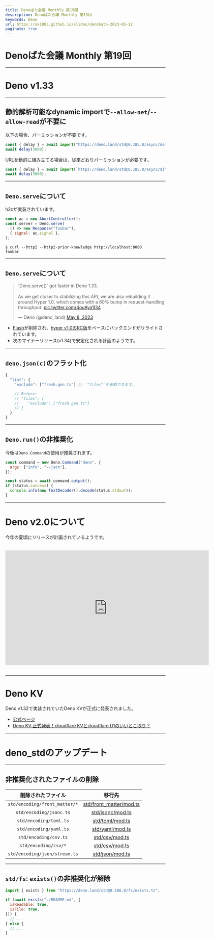 ```yaml
---
title: Denoばた会議 Monthly 第19回
description: Denoばた会議 Monthly 第19回
keywords: Deno
url: https://uki00a.github.io/slides/denobata-2023-05-12
paginate: true
---
```


# Denoばた会議 Monthly 第19回

<!-- _class: lead -->

---

# Deno v1.33

<!-- _class: lead -->

---

## 静的解析可能なdynamic importで`--allow-net`/`--allow-read`が不要に

以下の場合、パーミッションが不要です。

```javascript
const { delay } = await import("https://deno.land/std@0.185.0/async/delay.ts");
await delay(3000);
```

URLを動的に組み立てる場合は、従来どおりパーミッションが必要です。

```javascript
const { delay } = await import(`https://deno.land/std@0.185.0/async/${"delay.ts"}`);
await delay(3000);
```

---

## `Deno.serve`について

h2cが実装されています。

```javascript
const ac = new AbortController();
const server = Deno.serve(
  () => new Response("foobar"),
  { signal: ac.signal },
);
```

```shell
$ curl --http2 --http2-prior-knowledge http://localhost:8000
foobar
```

---

## `Deno.serve`について

<!-- https://developer.twitter.com/en/docs/twitter-for-websites/embedded-tweets/guides/embedded-tweet-parameter-reference -->
<blockquote class="twitter-tweet" data-width="300" data-theme="dark" data-align="right" data-dnt="true"><p lang="en" dir="ltr">`Deno.serve()` got faster in Deno 1.33. <br><br>As we get closer to stabilizing this API, we are also rebuilding it around Hyper 1.0, which comes with a 60% bump in request-handling throughput: <a href="https://t.co/4ouAya1I34">pic.twitter.com/4ouAya1I34</a></p>&mdash; Deno (@deno_land) <a href="https://twitter.com/deno_land/status/1655618396665393173?ref_src=twsrc%5Etfw">May 8, 2023</a></blockquote> <script async src="https://platform.twitter.com/widgets.js" charset="utf-8"></script>

- [Flash](https://github.com/denoland/deno/tree/v1.32.3/ext/flash)が削除され、[hyper v1.0のRC版](https://github.com/hyperium/hyper/releases/tag/v1.0.0-rc.3)をベースにバックエンドがリライトされています。
- 次のマイナーリリース(v1.34)で安定化される計画のようです。

---

## `deno.json(c)`のフラット化

```javascript
{
  "lint": {
    "exclude": ["fresh.gen.ts"] // `"files"`を省略できます。

    // Before:
    // "files": {
    //    "exclude": ["fresh.gen.ts"]
    // }
  }
}
```

---

## `Deno.run()`の非推奨化

今後は`Deno.Command`の使用が推奨されます。

```javascript
const command = new Deno.Command("deno", {
  args: ["info", "--json"],
});

const status = await command.output();
if (status.success) {
  console.info(new TextDecoder().decode(status.stdout));
}
```

---

# Deno v2.0について

今年の夏頃にリリースが計画されているようです。

<div style="width: 640px; margin: 2rem auto">
<iframe width="640" height="360" src="https://www.youtube.com/embed/LVEGRj3RZSA" title="YouTube video player" frameborder="0" allow="accelerometer; autoplay; clipboard-write; encrypted-media; gyroscope; picture-in-picture; web-share" allowfullscreen></iframe>
</div>

---

# Deno KV

Deno v1.32で実装されていたDeno KVが正式に発表されました。

- [公式ページ](https://deno.com/kv)
- [Deno KV 正式発表！cloudflare KVとcloudflare D1のいいとこ取り？](https://qiita.com/access3151fq/items/ee1cf3e5fc35150dd910)

---

# deno_stdのアップデート

<!-- _class: lead -->

---

## 非推奨化されたファイルの削除

|削除されたファイル|移行先|
|:---:|:---:|
|`std/encoding/front_matter/*`|[std/front_matter/mod.ts](https://deno.land/std@0.184.0/front_matter/mod.ts)|
|`std/encoding/jsonc.ts`|[std/jsonc/mod.ts](https://deno.land/std@0.184.0/jsonc/mod.ts)|
|`std/encoding/toml.ts`|[std/toml/mod.ts](https://deno.land/std@0.184.0/toml/mod.ts)|
|`std/encoding/yaml.ts`|[std/yaml/mod.ts](https://deno.land/std@0.184.0/yaml/mod.ts)|
|`std/encoding/csv.ts`|[std/csv/mod.ts](https://deno.land/std@0.184.0/csv/mod.ts)|
|`std/encoding/csv/*`|[std/csv/mod.ts](https://deno.land/std@0.184.0/csv/mod.ts)|
|`std/encoding/json/stream.ts`|[std/json/mod.ts](https://deno.land/std@0.184.0/json/mod.ts)|

---

## `std/fs`: `exists()`の非推奨化が解除

```javascript
import { exists } from "https://deno.land/std@0.186.0/fs/exists.ts";

if (await exists("./README.md", {
  isReadable: true,
  isFile: true,
})) {
  // ...
} else {
  // ...
}
```
